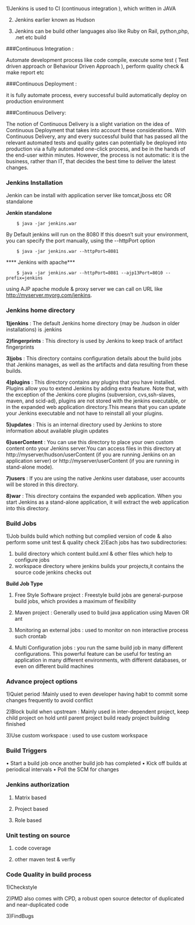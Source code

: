 1)Jenkins is used to CI (continuous integration ), which written in JAVA

2) Jenkins earlier known as Hudson 

3) Jenkins can be build other languages also like Ruby on Rail, python,php, .net etc build 


###Continuous Integration : 

Automate development process like code compile, execute some test ( Test driven approach or Behaviour Driven Approach ), perform quality check & make report etc

###Continuous Deployment :

it is fully automate process, every successful build automatically deploy on production environment 


###Continuous Delivery:

The notion of Continuous Delivery is a slight variation on the idea of Continuous Deployment that takes
into account these considerations. With Continuous Delivery, any and every successful build that has
passed all the relevant automated tests and quality gates can potentially be deployed into production
via a fully automated one-click process, and be in the hands of the end-user within minutes. However,
the process is not automatic: it is the business, rather than IT, that decides the best time to deliver the
latest changes. 


### Jenkins Installation 

Jenkin can be install with application server like tomcat,jboss etc OR standalone 

****Jenkin standalone****

		$ java -jar jenkins.war

By Default jenkins will run on the 8080 If this doesn’t suit your environment, you can specify the
port manually, using the --httpPort option

		$ java -jar jenkins.war --httpPort=8081
		
**** Jenkins with apache***

		$ java -jar jenkins.war --httpPort=8081 --ajp13Port=8010 --prefix=jenkins

using AJP apache module & proxy server we can call on URL like http://myserver.myorg.com/jenkins. 
		

		
### Jenkins home directory 

**1)jenkins**      	: The default Jenkins home directory (may be .hudson in older installations) is .jenkins

**2)fingerprints**  : This directory is used by Jenkins to keep track of artifact fingerprints

**3)jobs**			:  This directory contains configuration details about the build jobs that Jenkins manages, as well as the artifacts and data resulting from
				   these builds.    
				   
**4)plugins**		: This directory contains any plugins that you have installed. Plugins allow you to extend Jenkins by adding extra feature. Note that,
				  with the exception of the Jenkins core plugins (subversion, cvs,ssh-slaves, maven, and scid-ad), plugins are not stored with the
                  jenkins executable, or in the expanded web application directory.This means that you can update your Jenkins executable and not
				  have to reinstall all your plugins.
				  
**5)updates**      : This is an internal directory used by Jenkins to store information about available plugin updates

**6)userContent**  : You can use this directory to place your own custom content onto your Jenkins server.You can access files in this directory at http://myserver/hudson/userContent (if you are running Jenkins on an
				 application server) or http://myserver/userContent (if you are running in stand-alone mode).
				 
**7)users**		 : If you are using the native Jenkins user database, user accounts will be stored in this directory.

**8)war**        : This directory contains the expanded web application. When you start Jenkins as a stand-alone application, it will extract the web
				  application into this directory.
				  
### Build Jobs 

1)Job builds build which nothing but complied version of code & also perform some unit test & quality check
2)Each jobs has two subdirectories:
  
   1) build directory which content build.xml & other files which help to configure jobs
   2) workspace directory where jenkins builds your projects,it contains the source code jenkins checks out 

**Build Job Type**

1) Free Style Software project : Freestyle build jobs are general-purpose build jobs, which provides a maximum of flexibility

2) Maven project               : Generally used to build java application using Maven OR ant

3) Monitoring an external jobs : used to monitor on non interactive process such crontab

4) Multi Configuration jobs    : you run the same build job in many different configurations. This powerful feature can be useful for testing an
                                 application in many different environments, with different databases, or even on different build machines

								 
### Advance project options 

1)Quiet period					:Mainly used to even developer having habit to commit some changes frequently to avoid conflict 

2)Block build when upstream     : Mainly used in inter-dependent project, keep child project on hold until parent project build ready 				project building finished 

3)Use custom workspace          : used to use custom workspace 


### Build Triggers

• Start a build job once another build job has completed
• Kick off builds at periodical intervals
• Poll the SCM for changes

### Jenkins authorization

1) Matrix based 

2) Project based 

3) Role based

### Unit testing on source
1) code coverage

2) other maven test & verfiy

### Code Quality in build process
1)Checkstyle

2)PMD also comes with CPD, a robust open source detector of duplicated and near-duplicated code

3)FindBugs
